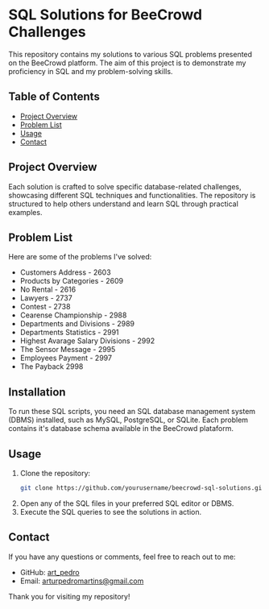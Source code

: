 # SQL Solutions for BeeCrowd Challenges

This repository contains my solutions to various SQL problems presented on the BeeCrowd platform. The aim of this project is to demonstrate my proficiency in SQL and my problem-solving skills.

## Table of Contents
- [Project Overview](#project-overview)
- [Problem List](#problem-list)
- [Usage](#usage)
- [Contact](#contact)

## Project Overview

Each solution is crafted to solve specific database-related challenges, showcasing different SQL techniques and functionalities. The repository is structured to help others understand and learn SQL through practical examples.

## Problem List

Here are some of the problems I've solved:

- Customers Address - 2603
- Products by Categories - 2609
- No Rental - 2616
- Lawyers - 2737
- Contest - 2738
- Cearense Championship - 2988
- Departments and Divisions - 2989
- Departments Statistics - 2991
- Highest Avarage Salary Divisions - 2992
- The Sensor Message - 2995
- Employees Payment - 2997
- The Payback 2998

## Installation

To run these SQL scripts, you need an SQL database management system (DBMS) installed, such as MySQL, PostgreSQL, or SQLite. Each problem contains it's database schema available in the BeeCrowd plataform.

## Usage

1. Clone the repository:
    ```bash
    git clone https://github.com/yourusername/beecrowd-sql-solutions.git
    ```
3. Open any of the SQL files in your preferred SQL editor or DBMS.
4. Execute the SQL queries to see the solutions in action.

## Contact

If you have any questions or comments, feel free to reach out to me:

- GitHub: [art_pedro](https://github.com/artpedro)
- Email: arturpedromartins@gmail.com

Thank you for visiting my repository!

